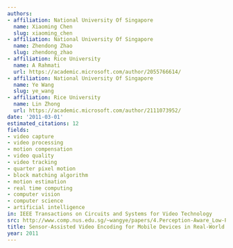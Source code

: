 ```yaml
---
authors:
- affiliation: National University Of Singapore
  name: Xiaoming Chen
  slug: xiaoming_chen
- affiliation: National University Of Singapore
  name: Zhendong Zhao
  slug: zhendong_zhao
- affiliation: Rice University
  name: A Rahmati
  url: https://academic.microsoft.com/author/2055766614/
- affiliation: National University Of Singapore
  name: Ye Wang
  slug: ye_wang
- affiliation: Rice University
  name: Lin Zhong
  url: https://academic.microsoft.com/author/2111073952/
date: '2011-03-01'
estimated_citations: 12
fields:
- video capture
- video processing
- motion compensation
- video quality
- video tracking
- quarter pixel motion
- block matching algorithm
- motion estimation
- real time computing
- computer vision
- computer science
- artificial intelligence
in: IEEE Transactions on Circuits and Systems for Video Technology
src: http://www.comp.nus.edu.sg/~wangye/papers/4.Perception-Aware_Low-Power_Media_Processing_for_Portable_Devices/2011_Sensor-Assisted_Video_Encoding_for_Mobile_Devicesin_Real-World_Environments.pdf
title: Sensor-Assisted Video Encoding for Mobile Devices in Real-World Environments
year: 2011
---
```


